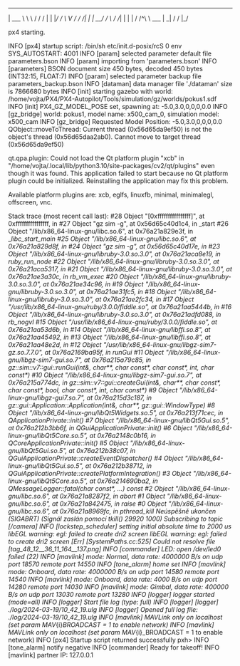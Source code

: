 ______  __   __    ___ 
| ___ \ \ \ / /   /   |
| |_/ /  \ V /   / /| |
|  __/   /   \  / /_| |
| |     / /^\ \ \___  |
\_|     \/   \/     |_/

px4 starting.

INFO  [px4] startup script: /bin/sh etc/init.d-posix/rcS 0
env SYS_AUTOSTART: 4001
INFO  [param] selected parameter default file parameters.bson
INFO  [param] importing from 'parameters.bson'
INFO  [parameters] BSON document size 450 bytes, decoded 450 bytes (INT32:15, FLOAT:7)
INFO  [param] selected parameter backup file parameters_backup.bson
INFO  [dataman] data manager file './dataman' size is 7866680 bytes
INFO  [init] starting gazebo with world: /home/vojta/PX4/PX4-Autopilot/Tools/simulation/gz/worlds/pokus1.sdf
INFO  [init] PX4_GZ_MODEL_POSE set, spawning at: -5.0,3.0,0,0,0,0.0
INFO  [gz_bridge] world: pokus1, model name: x500_cam_0, simulation model: x500_cam
INFO  [gz_bridge] Requested Model Position: -5.0,3.0,0,0,0,0.0
QObject::moveToThread: Current thread (0x56d65da9ef50) is not the object's thread (0x56d65daa2ab0).
Cannot move to target thread (0x56d65da9ef50)

qt.qpa.plugin: Could not load the Qt platform plugin "xcb" in "/home/vojta/.local/lib/python3.10/site-packages/cv2/qt/plugins" even though it was found.
This application failed to start because no Qt platform plugin could be initialized. Reinstalling the application may fix this problem.

Available platform plugins are: xcb, eglfs, linuxfb, minimal, minimalegl, offscreen, vnc.

Stack trace (most recent call last):
#28   Object "[0xffffffffffffffff]", at 0xffffffffffffffff, in 
#27   Object "gz sim -g", at 0x56d65c40d1c4, in _start
#26   Object "/lib/x86_64-linux-gnu/libc.so.6", at 0x76a21a829e3f, in __libc_start_main
#25   Object "/lib/x86_64-linux-gnu/libc.so.6", at 0x76a21a829d8f, in 
#24   Object "gz sim -g", at 0x56d65c40d17e, in 
#23   Object "/lib/x86_64-linux-gnu/libruby-3.0.so.3.0", at 0x76a21aca8e19, in ruby_run_node
#22   Object "/lib/x86_64-linux-gnu/libruby-3.0.so.3.0", at 0x76a21aca5317, in 
#21   Object "/lib/x86_64-linux-gnu/libruby-3.0.so.3.0", at 0x76a21ae3a30c, in rb_vm_exec
#20   Object "/lib/x86_64-linux-gnu/libruby-3.0.so.3.0", at 0x76a21ae34c96, in 
#19   Object "/lib/x86_64-linux-gnu/libruby-3.0.so.3.0", at 0x76a21ae31fc5, in 
#18   Object "/lib/x86_64-linux-gnu/libruby-3.0.so.3.0", at 0x76a21ae2fc34, in 
#17   Object "/usr/lib/x86_64-linux-gnu/ruby/3.0.0/fiddle.so", at 0x76a21aa5444b, in 
#16   Object "/lib/x86_64-linux-gnu/libruby-3.0.so.3.0", at 0x76a21adfd088, in rb_nogvl
#15   Object "/usr/lib/x86_64-linux-gnu/ruby/3.0.0/fiddle.so", at 0x76a21aa53d6b, in 
#14   Object "/lib/x86_64-linux-gnu/libffi.so.8", at 0x76a21aa45492, in 
#13   Object "/lib/x86_64-linux-gnu/libffi.so.8", at 0x76a21aa48e2d, in 
#12   Object "/usr/lib/x86_64-linux-gnu/libgz-sim7-gz.so.7.7.0", at 0x76a2169ba95f, in runGui
#11   Object "/lib/x86_64-linux-gnu/libgz-sim7-gui.so.7", at 0x76a215a79c85, in gz::sim::v7::gui::runGui(int&, char**, char const*, char const*, int, char const*)
#10   Object "/lib/x86_64-linux-gnu/libgz-sim7-gui.so.7", at 0x76a215a774dc, in gz::sim::v7::gui::createGui(int&, char**, char const*, char const*, bool, char const*, int, char const*)
#9    Object "/lib/x86_64-linux-gnu/libgz-gui7.so.7", at 0x76a215d3c187, in gz::gui::Application::Application(int&, char**, gz::gui::WindowType)
#8    Object "/lib/x86_64-linux-gnu/libQt5Widgets.so.5", at 0x76a213f71cec, in QApplicationPrivate::init()
#7    Object "/lib/x86_64-linux-gnu/libQt5Gui.so.5", at 0x76a212b3bb6f, in QGuiApplicationPrivate::init()
#6    Object "/lib/x86_64-linux-gnu/libQt5Core.so.5", at 0x76a2148c0b16, in QCoreApplicationPrivate::init()
#5    Object "/lib/x86_64-linux-gnu/libQt5Gui.so.5", at 0x76a212b38c07, in QGuiApplicationPrivate::createEventDispatcher()
#4    Object "/lib/x86_64-linux-gnu/libQt5Gui.so.5", at 0x76a212b38712, in QGuiApplicationPrivate::createPlatformIntegration()
#3    Object "/lib/x86_64-linux-gnu/libQt5Core.so.5", at 0x76a214690ba2, in QMessageLogger::fatal(char const*, ...) const
#2    Object "/lib/x86_64-linux-gnu/libc.so.6", at 0x76a21a8287f2, in abort
#1    Object "/lib/x86_64-linux-gnu/libc.so.6", at 0x76a21a842475, in raise
#0    Object "/lib/x86_64-linux-gnu/libc.so.6", at 0x76a21a8969fc, in pthread_kill
Neúspěšně ukončen (SIGABRT) (Signál zaslán pomocí tkill() 29920 1000)
Subscribing to topic [/camera]
INFO  [lockstep_scheduler] setting initial absolute time to 2000 us
libEGL warning: egl: failed to create dri2 screen
libEGL warning: egl: failed to create dri2 screen
[Err] [SystemPaths.cc:525] Could not resolve file [tag_48_12__36_11_164__137.png]
INFO  [commander] LED: open /dev/led0 failed (22)
INFO  [mavlink] mode: Normal, data rate: 4000000 B/s on udp port 18570 remote port 14550
INFO  [tone_alarm] home set
INFO  [mavlink] mode: Onboard, data rate: 4000000 B/s on udp port 14580 remote port 14540
INFO  [mavlink] mode: Onboard, data rate: 4000 B/s on udp port 14280 remote port 14030
INFO  [mavlink] mode: Gimbal, data rate: 400000 B/s on udp port 13030 remote port 13280
INFO  [logger] logger started (mode=all)
INFO  [logger] Start file log (type: full)
INFO  [logger] [logger] ./log/2024-03-19/10_42_19.ulg
INFO  [logger] Opened full log file: ./log/2024-03-19/10_42_19.ulg
INFO  [mavlink] MAVLink only on localhost (set param MAV_{i}_BROADCAST = 1 to enable network)
INFO  [mavlink] MAVLink only on localhost (set param MAV_{i}_BROADCAST = 1 to enable network)
INFO  [px4] Startup script returned successfully
pxh> INFO  [tone_alarm] notify negative
INFO  [commander] Ready for takeoff!
INFO  [mavlink] partner IP: 127.0.0.1